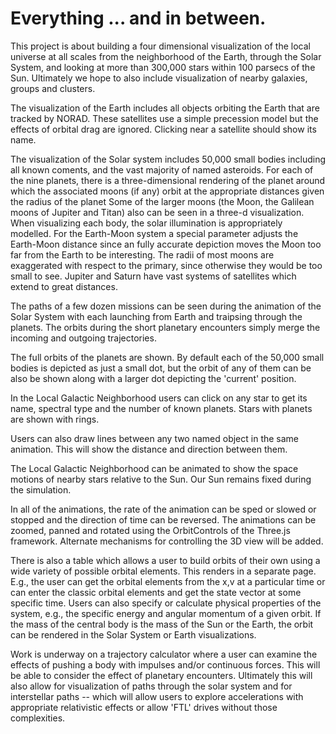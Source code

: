 # Everything ... and in between.

This project is about building a four dimensional visualization of the local universe at all scales
from the neighborhood of the Earth, through the Solar System, and looking at more than 300,000
stars within 100 parsecs of the Sun.  Ultimately we hope to also include visualization of nearby galaxies, 
groups and clusters.

The visualization of the Earth includes all objects orbiting the Earth that are tracked by NORAD.
These satellites use a simple precession model but the effects of orbital drag are ignored.
Clicking near a satellite should show its name.

The visualization of the Solar system includes 50,000 small bodies including all known coments,
and the vast majority of named asteroids.  For each of the nine planets, there is a three-dimensional
rendering of the planet around which the associated moons (if any) orbit at the 
appropriate distances given the radius of the planet  Some of the larger moons (the Moon,
the Galilean moons of Jupiter and Titan) also can be seen in a three-d visualization.
When visualizing each body, the solar illumination is appropriately modelled.
For the Earth-Moon system a special
parameter adjusts the Earth-Moon distance since an fully accurate depiction moves the Moon too far
from the Earth to be interesting.  The radii of most moons are exaggerated with respect to the primary,
since otherwise they would be too small to see.  Jupiter and Saturn have vast systems of satellites
which extend to great distances.

The paths of a few dozen missions can
be seen during the animation of the Solar System with each launching from Earth and traipsing through the
planets.  The orbits during the short planetary encounters simply merge the incoming and outgoing trajectories.


The full orbits of the planets are shown.  By default each of the 50,000 small bodies is depicted as just a small dot,
but the orbit of any of them can be also be shown along with a larger dot depicting the 'current' position.

In the Local Galactic Neighborhood users can click on any star to get its name, spectral type and the
number of known planets.  Stars with planets are shown with rings.

Users can also draw lines between any two named object in the same animation.  This will show the distance and direction between them.

The Local Galactic Neighborhood  can be animated to show the space motions of nearby stars relative to the
Sun. Our Sun remains fixed during the simulation.  

In all of the animations, the rate of the animation can be sped or slowed or stopped and the direction of time can be reversed.
The animations can be zoomed, panned and rotated using the OrbitControls of the Three.js framework.
Alternate mechanisms for controlling the 3D view will be added.

There is also a table which allows a user to build orbits of their own using a wide variety of possible
orbital elements.  This renders in a separate page.  E.g., the user can get the orbital elements from the x,v at a particular time or can enter
the classic orbital elements and get the state vector at some specific time.  Users can also specify or
calculate physical properties of the system, e.g., the specific energy and angular momentum of a given orbit.
If the mass of the central
body is the mass of the Sun or the Earth, the orbit can be rendered in the Solar System or Earth visualizations.

Work is underway on a trajectory calculator where a user can examine the effects of pushing 
a body with impulses and/or continuous forces.  This will be able to consider the effect of planetary
encounters.  Ultimately this will also allow for visualization of paths through the solar system and
for interstellar paths -- which will allow users to explore accelerations with appropriate relativistic effects
or allow 'FTL' drives without those complexities. 
